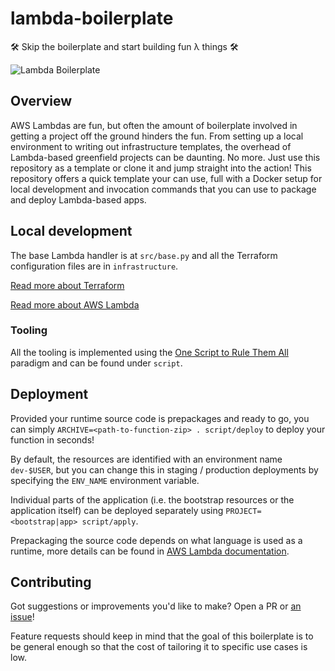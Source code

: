 # lambda-boilerplate
🛠 Skip the boilerplate and start building fun λ things 🛠

![Lambda Boilerplate](https://github.com/mcataford/lambda-boilerplate/workflows/Lambda%20Boilerplate/badge.svg)

## Overview

AWS Lambdas are fun, but often the amount of boilerplate involved in getting a project off the ground hinders the fun. From setting up a local environment to writing out infrastructure templates, the overhead of Lambda-based greenfield projects can be daunting. No more. Just use this repository as a template or clone it and jump straight into the action! This repository offers a quick template your can use, full with a Docker setup for local development and invocation commands that you can use to package and deploy Lambda-based apps.

## Local development

The base Lambda handler is at `src/base.py` and all the Terraform configuration files are in `infrastructure`.

[Read more about Terraform](https://www.terraform.io/docs/index.html)

[Read more about AWS Lambda](https://docs.aws.amazon.com/lambda/latest/dg/lambda-python.html)

### Tooling

All the tooling is implemented using the [One Script to Rule Them
All](https://github.com/github/scripts-to-rule-them-all) paradigm and can be found under `script`.

## Deployment

Provided your runtime source code is prepackages and ready to go, you can simply `ARCHIVE=<path-to-function-zip> . script/deploy` to deploy your function in seconds!

By default, the resources are identified with an environment name `dev-$USER`, but you can change this in staging /
production deployments by specifying the `ENV_NAME` environment variable.

Individual parts of the application (i.e. the bootstrap resources or the application itself) can be deployed separately
using `PROJECT=<bootstrap|app> script/apply`.

Prepackaging the source code depends on what language is used as a runtime, more details can be found in [AWS Lambda
documentation](https://docs.aws.amazon.com/lambda/latest/dg/gettingstarted-package.html).

## Contributing

Got suggestions or improvements you'd like to make? Open a PR or [an issue](https://github.com/mcataford/lambda-boilerplate/issues)!

Feature requests should keep in mind that the goal of this boilerplate is to be general enough so that the cost of tailoring it to specific use cases is low.
